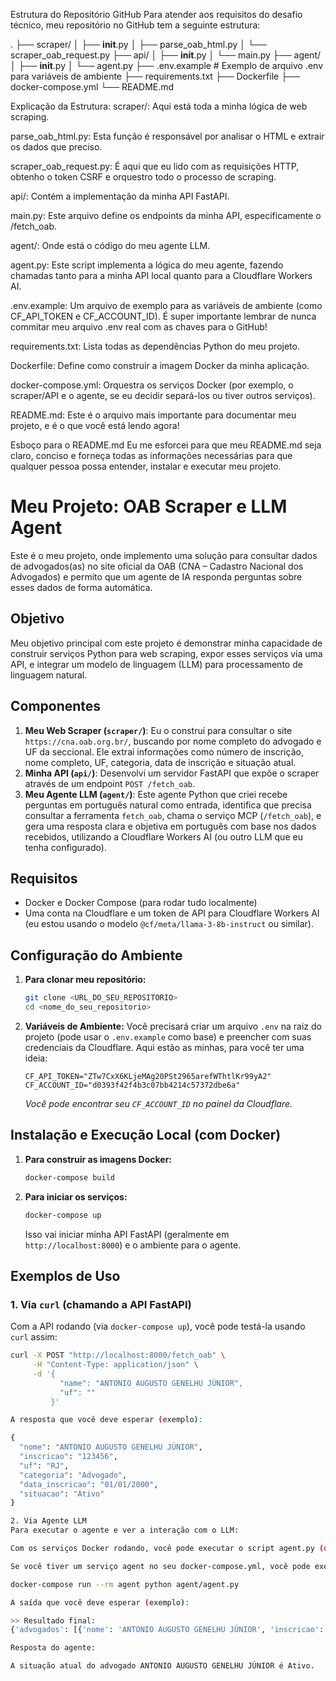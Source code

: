 Estrutura do Repositório GitHub
Para atender aos requisitos do desafio técnico, meu repositório no GitHub tem a seguinte estrutura:

.
├── scraper/
│   ├── __init__.py
│   ├── parse_oab_html.py
│   └── scraper_oab_request.py
├── api/
│   ├── __init__.py
│   └── main.py
├── agent/
│   ├── __init__.py
│   └── agent.py
├── .env.example  # Exemplo de arquivo .env para variáveis de ambiente
├── requirements.txt
├── Dockerfile
├── docker-compose.yml
└── README.md

Explicação da Estrutura:
scraper/: Aqui está toda a minha lógica de web scraping.

parse_oab_html.py: Esta função é responsável por analisar o HTML e extrair os dados que preciso.

scraper_oab_request.py: É aqui que eu lido com as requisições HTTP, obtenho o token CSRF e orquestro todo o processo de scraping.

api/: Contém a implementação da minha API FastAPI.

main.py: Este arquivo define os endpoints da minha API, especificamente o /fetch_oab.

agent/: Onde está o código do meu agente LLM.

agent.py: Este script implementa a lógica do meu agente, fazendo chamadas tanto para a minha API local quanto para a Cloudflare Workers AI.

.env.example: Um arquivo de exemplo para as variáveis de ambiente (como CF_API_TOKEN e CF_ACCOUNT_ID). É super importante lembrar de nunca commitar meu arquivo .env real com as chaves para o GitHub!

requirements.txt: Lista todas as dependências Python do meu projeto.

Dockerfile: Define como construir a imagem Docker da minha aplicação.

docker-compose.yml: Orquestra os serviços Docker (por exemplo, o scraper/API e o agente, se eu decidir separá-los ou tiver outros serviços).

README.md: Este é o arquivo mais importante para documentar meu projeto, e é o que você está lendo agora!

Esboço para o README.md
Eu me esforcei para que meu README.md seja claro, conciso e forneça todas as informações necessárias para que qualquer pessoa possa entender, instalar e executar meu projeto.

# Meu Projeto: OAB Scraper e LLM Agent

Este é o meu projeto, onde implemento uma solução para consultar dados de advogados(as) no site oficial da OAB (CNA – Cadastro Nacional dos Advogados) e permito que um agente de IA responda perguntas sobre esses dados de forma automática.

## Objetivo

Meu objetivo principal com este projeto é demonstrar minha capacidade de construir serviços Python para web scraping, expor esses serviços via uma API, e integrar um modelo de linguagem (LLM) para processamento de linguagem natural.

## Componentes

1.  **Meu Web Scraper (`scraper/`)**: Eu o construí para consultar o site `https://cna.oab.org.br/`, buscando por nome completo do advogado e UF da seccional. Ele extrai informações como número de inscrição, nome completo, UF, categoria, data de inscrição e situação atual.
2.  **Minha API (`api/`)**: Desenvolvi um servidor FastAPI que expõe o scraper através de um endpoint `POST /fetch_oab`.
3.  **Meu Agente LLM (`agent/`)**: Este agente Python que criei recebe perguntas em português natural como entrada, identifica que precisa consultar a ferramenta `fetch_oab`, chama o serviço MCP (`/fetch_oab`), e gera uma resposta clara e objetiva em português com base nos dados recebidos, utilizando a Cloudflare Workers AI (ou outro LLM que eu tenha configurado).

## Requisitos

* Docker e Docker Compose (para rodar tudo localmente)
* Uma conta na Cloudflare e um token de API para Cloudflare Workers AI (eu estou usando o modelo `@cf/meta/llama-3-8b-instruct` ou similar).

## Configuração do Ambiente

1.  **Para clonar meu repositório:**
    ```bash
    git clone <URL_DO_SEU_REPOSITORIO>
    cd <nome_do_seu_repositorio>
    ```

2.  **Variáveis de Ambiente:**
    Você precisará criar um arquivo `.env` na raiz do projeto (pode usar o `.env.example` como base) e preencher com suas credenciais da Cloudflare. Aqui estão as minhas, para você ter uma ideia:
    ```
    CF_API_TOKEN="ZTw7CxX6KLjeMAg20PSt2965arefWThtlKr99yA2"
    CF_ACCOUNT_ID="d0393f42f4b3c07bb4214c57372dbe6a"
    ```
    *Você pode encontrar seu `CF_ACCOUNT_ID` no painel da Cloudflare.*

## Instalação e Execução Local (com Docker)

1.  **Para construir as imagens Docker:**
    ```bash
    docker-compose build
    ```

2.  **Para iniciar os serviços:**
    ```bash
    docker-compose up
    ```
    Isso vai iniciar minha API FastAPI (geralmente em `http://localhost:8000`) e o ambiente para o agente.

## Exemplos de Uso

### 1. Via `curl` (chamando a API FastAPI)

Com a API rodando (via `docker-compose up`), você pode testá-la usando `curl` assim:

```bash
curl -X POST "http://localhost:8000/fetch_oab" \
     -H "Content-Type: application/json" \
     -d '{
           "name": "ANTONIO AUGUSTO GENELHU JÚNIOR",
           "uf": ""
         }'

A resposta que você deve esperar (exemplo):

{
  "nome": "ANTONIO AUGUSTO GENELHU JÚNIOR",
  "inscricao": "123456",
  "uf": "RJ",
  "categoria": "Advogado",
  "data_inscricao": "01/01/2000",
  "situacao": "Ativo"
}

2. Via Agente LLM
Para executar o agente e ver a interação com o LLM:

Com os serviços Docker rodando, você pode executar o script agent.py (dentro do contêiner do agente, se você configurou o docker-compose para isso, ou diretamente se estiver testando localmente sem Docker para o agente).

Se você tiver um serviço agent no seu docker-compose.yml, você pode executá-lo assim:

docker-compose run --rm agent python agent/agent.py

A saída que você deve esperar (exemplo):

>> Resultado final:
{'advogados': [{'nome': 'ANTONIO AUGUSTO GENELHU JÚNIOR', 'inscricao': '123456', 'uf': 'RJ', 'categoria': 'Advogado', 'data_inscricao': '01/01/2000', 'situacao': 'Ativo'}]}

Resposta do agente:

A situação atual do advogado ANTONIO AUGUSTO GENELHU JÚNIOR é Ativo.

